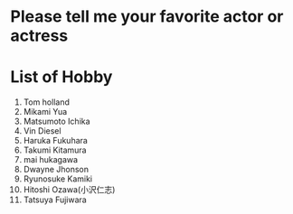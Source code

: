 # Please tell me your favorite actor or actress


# List of Hobby
1. Tom holland
2. Mikami Yua
3. Matsumoto Ichika
4. Vin Diesel
5. Haruka Fukuhara
6. Takumi Kitamura
7. mai hukagawa
8. Dwayne Jhonson
9. Ryunosuke Kamiki
10. Hitoshi Ozawa(小沢仁志)
11. Tatsuya Fujiwara
